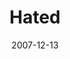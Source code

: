 ---
layout: music 
title: "Hated"
series: "Hero"
date: 2007-12-13 
description: "The hero was coming, but not everyone was looking forward to his arrival. Some rulers not only feared him, they hated him."
audio: "http://s3.amazonaws.com/crossroadsaudiomessages/Hero_Week_2_Hated_12-09-07_Brian_Wells.mp3"
audio-duration: "35:38"
src: "http://www.crossroads.net/players/media/series/Hero380x293.jpg"
---